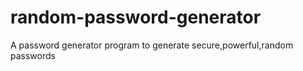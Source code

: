 # random-password-generator
A password generator program to generate secure,powerful,random passwords
